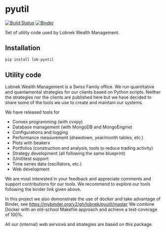 # pyutil

[![Build Status](https://travis-ci.org/lobnek/pyutil.svg?branch=master)](https://travis-ci.org/lobnek/pyutil)
[![Binder](https://mybinder.org/badge_logo.svg)](https://mybinder.org/v2/gh/lobnek/pyutil/master)

Set of utility code used by Lobnek Wealth Management.


## Installation
```python
pip install lob-pyutil
```

## Utility code

Lobnek Wealth Management is a Swiss Family office. We run quantitative and quantamental strategies for our clients based on Python scripts.
Neither the strategies nor the clients are published here but we have decided to share some of the tools we use to create and 
maintain our systems. 

We have released tools for 
* Convex programming (with cvxpy)
* Database management (with MongoDB and MongoEngine)
* Configurations and logging 
* Performance measurement (drawdown, year/month tables, etc.)
* Plots with beakerx
* Portfolios (construction and analysis, tools to reduce trading activity)
* Strategy development (all following the same blueprint)
* (Unit)test support
* Time series data (oscillators, etc.)
* Web development

We are most interested in your feedback and appreciate comments and support contributions for our tools.  We recommend to explore
our tools following the binder link given above.

In this project we also demonstrate the use of docker and take advantage of Binder, see https://mybinder.org/v2/gh/lobnek/pyutil/master
We combine Docker with an old-school Makefile approach and achieve a test-coverage of 100%.

All our (internal) web services and strategies are based on this package. 

